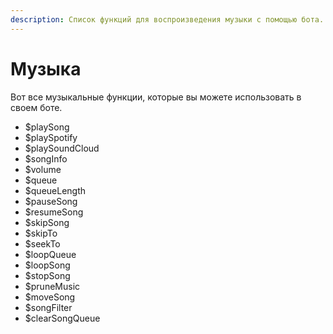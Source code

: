 ```yaml
---
description: Список функций для воспроизведения музыки с помощью бота.
---
```


# Музыка

Вот все музыкальные функции, которые вы можете использовать в своем боте.

* $playSong
* $playSpotify
* $playSoundCloud
* $songInfo
* $volume
* $queue
* $queueLength
* $pauseSong
* $resumeSong
* $skipSong
* $skipTo
* $seekTo
* $loopQueue
* $loopSong
* $stopSong
* $pruneMusic
* $moveSong
* $songFilter
* $clearSongQueue

